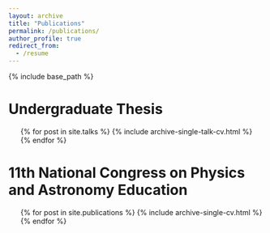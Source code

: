 ```yaml
---
layout: archive
title: "Publications"
permalink: /publications/
author_profile: true
redirect_from:
  - /resume
---
```


{% include base_path %}

Undergraduate Thesis
======
  <ul>{% for post in site.talks %}
    {% include archive-single-talk-cv.html %}
  {% endfor %}</ul>
  

11th National Congress on Physics and Astronomy Education
======
  <ul>{% for post in site.publications %}
    {% include archive-single-cv.html %}
  {% endfor %}</ul>
  
